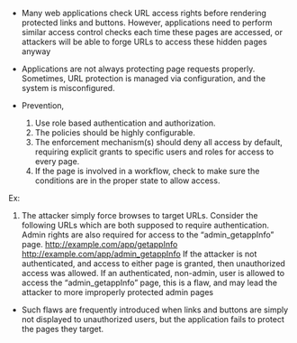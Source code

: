 - Many web applications check URL access rights before rendering protected links and buttons. However, applications need to perform similar access control checks each time these pages are accessed, or attackers will be able to forge URLs to access these hidden pages anyway
- Applications are not always protecting page requests properly. Sometimes, URL protection is managed via configuration, and the system is misconfigured.

- Prevention, 
	1. Use role based authentication and authorization. 
	2. The policies should be highly configurable. 
	3. The enforcement mechanism(s) should deny all access by default, requiring explicit grants to specific users and roles for access to every page.
	4. If the page is involved in a workflow, check to make sure the conditions are in the proper state to allow access.

Ex: 
1. The attacker simply force browses to target URLs. Consider the following URLs which are both supposed to require authentication. Admin rights are also required for access to the “admin_getappInfo” page. 
	 http://example.com/app/getappInfo 
	 http://example.com/app/admin_getappInfo 
	If the attacker is not authenticated, and access to either page is granted, then unauthorized access was allowed. If an authenticated, non-admin, user is allowed to access the “admin_getappInfo” page, this is a flaw, and may lead the attacker to more improperly protected admin pages

- Such flaws are frequently introduced when links and buttons are simply not displayed to unauthorized users, but the application fails to protect the pages they target.